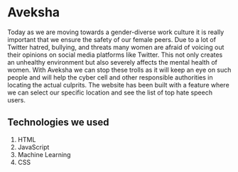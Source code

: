 # Aveksha

Today as we are moving towards a gender-diverse work culture it is really important that we ensure the safety of our female peers. Due to a lot of Twitter hatred, bullying, and threats many women are afraid of voicing out their opinions on social media platforms like Twitter. This not only creates an unhealthy environment but also severely affects the mental health of women. With Aveksha we can stop these trolls as it will keep an eye on such people and will help the cyber cell and other responsible authorities in locating the actual culprits. The website has been built with a feature where we can select our specific location and see the list of top hate speech users.

## Technologies we used
1. HTML
2. JavaScript
3. Machine Learning
4. CSS 
